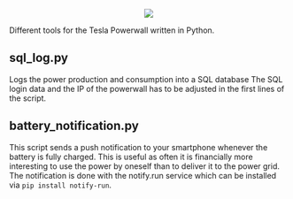 <p align="center">
  <img src="https://raw.githubusercontent.com/andigandhi/pythonPowerwallTools/master/.github/banner.png">
</p>
Different tools for the Tesla Powerwall written in Python.

## sql_log.py
Logs the power production and consumption into a SQL database
The SQL login data and the IP of the powerwall has to be adjusted in the first lines of the script.

## battery_notification.py
This script sends a push notification to your smartphone whenever the battery is fully charged.
This is useful as often it is financially more interesting to use the power by oneself than to deliver it to the power grid.
The notification is done with the notify.run service which can be installed via `pip install notify-run`.
